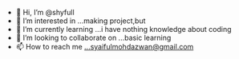 - 👋 Hi, I’m @shyfull
- 👀 I’m interested in ...making project,but
- 🌱 I’m currently learning ...i have nothing knowledge about coding
- 💞️ I’m looking to collaborate on ...basic learning
- 📫 How to reach me ...syaifulmohdazwan@gmail.com

<!---
shyfull/shyfull is a ✨ special ✨ repository because its `README.md` (this file) appears on your GitHub profile.
You can click the Preview link to take a look at your changes.
--->
